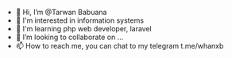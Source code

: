 - 👋 Hi, I’m @Tarwan Babuana
- 👀 I'm interested in information systems
- 🌱 I'm learning php web developer, laravel
- 💞️ I’m looking to collaborate on ...
- 📫 How to reach me, you can chat to my telegram t.me/whanxb

<!---
TarwanBA/TarwanBA is a ✨ special ✨ repository because its `README.md` (this file) appears on your GitHub profile.
You can click the Preview link to take a look at your changes.
--->
